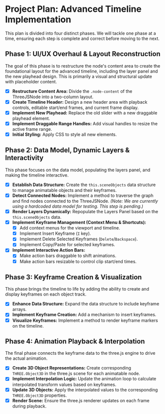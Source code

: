 # Project Plan: Advanced Timeline Implementation

This plan is divided into four distinct phases. We will tackle one phase at a time, ensuring each step is complete and correct before moving to the next.

## Phase 1: UI/UX Overhaul & Layout Reconstruction

The goal of this phase is to restructure the node's content area to create the foundational layout for the advanced timeline, including the layer panel and the new playhead design. This is primarily a visual and structural update with placeholder content.

- [x] **Restructure Content Area:** Divide the `.node-content` of the ThreeJSNode into a two-column layout.
- [x] **Create Timeline Header:** Design a new header area with playback controls, editable start/end frames, and current frame display.
- [x] **Implement New Playhead:** Replace the old slider with a new draggable playhead element.
- [x] **Implement Draggable Range Handles:** Add visual handles to resize the active frame range.
- [x] **Initial Styling:** Apply CSS to style all new elements.

## Phase 2: Data Model, Dynamic Layers & Interactivity

This phase focuses on the data model, populating the layers panel, and making the timeline interactive.

- [x] **Establish Data Structure:** Create the `this.sceneObjects` data structure to manage animatable objects and their keyframes.
- [x] **Detect Connected Nodes:** Implement a method to traverse the graph and find nodes connected to the ThreeJSNode. *(Note: We are currently using a hardcoded data model for testing. This step is pending.)*
- [x] **Render Layers Dynamically:** Repopulate the Layers Panel based on the `this.sceneObjects` data.
- [x] **Implement Keyframe Management (Context Menu & Shortcuts):**
    - [x] Add context menus for the viewport and timeline.
    - [x] Implement Insert Keyframe (`I` key).
    - [x] Implement Delete Selected Keyframes (`Delete`/`Backspace`).
    - [x] Implement Copy/Paste for selected keyframes.
- [x] **Implement Interactive Action Bars:**
    - [x] Make action bars draggable to shift animations.
    - [x] Make action bars resizable to control clip start/end times.

## Phase 3: Keyframe Creation & Visualization

This phase brings the timeline to life by adding the ability to create and display keyframes on each object track.

- [x] **Enhance Data Structure:** Expand the data structure to include keyframe arrays.
- [x] **Implement Keyframe Creation:** Add a mechanism to insert keyframes.
- [x] **Visualize Keyframes:** Implement a method to render keyframe markers on the timeline.

## Phase 4: Animation Playback & Interpolation

The final phase connects the keyframe data to the three.js engine to drive the actual animation.

- [x] **Create 3D Object Representations:** Create corresponding `THREE.Object3D` in the three.js scene for each animatable node.
- [x] **Implement Interpolation Logic:** Update the animation loop to calculate interpolated transform values based on keyframes.
- [x] **Update 3D Objects:** Apply the interpolated values to the corresponding `THREE.Object3D` properties.
- [x] **Render Scene:** Ensure the three.js renderer updates on each frame during playback. 